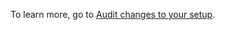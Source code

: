 To learn more, go to [Audit changes to your setup](../across-setup-auditing.md#audit-changes-to-your-setup).
